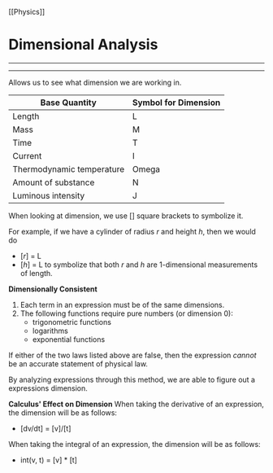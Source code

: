 [[Physics]]

# Dimensional Analysis

---

---

Allows us to see what dimension we are working in.

| Base Quantity             | Symbol for Dimension |
| ------------------------- | -------------------- |
| Length                    | L                    |
| Mass                      | M                    |
| Time                      | T                    |
| Current                   | I                    |
| Thermodynamic temperature | Omega                |
| Amount of substance       | N                    |
| Luminous intensity        | J                    |

When looking at dimension, we use \[] square brackets to symbolize it.

For example, if we have a cylinder of radius *r* and height *h*, then we would do

- \[*r*] = L
- \[*h*] = L
to symbolize that both *r* and *h* are 1-dimensional measurements of length.

**Dimensionally Consistent**
1. Each term in an expression must be of the same dimensions. 
2. The following functions require pure numbers (or dimension 0):
	- trigonometric functions
	- logarithms
	- exponential functions

If either of the two laws listed above are false, then the expression *cannot* be an accurate statement of physical law. 

By analyzing expressions through this method, we are able to figure out a expressions dimension.

**Calculus' Effect on Dimension**
When taking the derivative of an expression, the dimension will be as follows:
- \[dv/dt] = \[v]/\[t]

When taking the integral of an expression, the dimension will be as follows:
- int(v, t) = \[v] * \[t]

